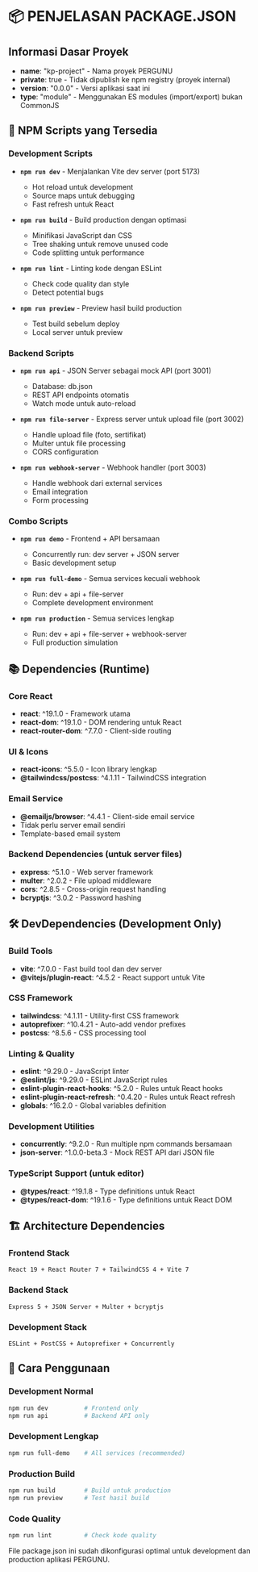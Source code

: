 # 📦 PENJELASAN PACKAGE.JSON

## Informasi Dasar Proyek
- **name**: "kp-project" - Nama proyek PERGUNU
- **private**: true - Tidak dipublish ke npm registry (proyek internal)
- **version**: "0.0.0" - Versi aplikasi saat ini
- **type**: "module" - Menggunakan ES modules (import/export) bukan CommonJS

## 🚀 NPM Scripts yang Tersedia

### Development Scripts
- **`npm run dev`** - Menjalankan Vite dev server (port 5173)
  - Hot reload untuk development
  - Source maps untuk debugging
  - Fast refresh untuk React
  
- **`npm run build`** - Build production dengan optimasi
  - Minifikasi JavaScript dan CSS
  - Tree shaking untuk remove unused code
  - Code splitting untuk performance
  
- **`npm run lint`** - Linting kode dengan ESLint
  - Check code quality dan style
  - Detect potential bugs
  
- **`npm run preview`** - Preview hasil build production
  - Test build sebelum deploy
  - Local server untuk preview

### Backend Scripts  
- **`npm run api`** - JSON Server sebagai mock API (port 3001)
  - Database: db.json
  - REST API endpoints otomatis
  - Watch mode untuk auto-reload
  
- **`npm run file-server`** - Express server untuk upload file (port 3002)
  - Handle upload file (foto, sertifikat)
  - Multer untuk file processing
  - CORS configuration
  
- **`npm run webhook-server`** - Webhook handler (port 3003)
  - Handle webhook dari external services
  - Email integration
  - Form processing

### Combo Scripts
- **`npm run demo`** - Frontend + API bersamaan
  - Concurrently run: dev server + JSON server
  - Basic development setup
  
- **`npm run full-demo`** - Semua services kecuali webhook
  - Run: dev + api + file-server
  - Complete development environment
  
- **`npm run production`** - Semua services lengkap
  - Run: dev + api + file-server + webhook-server
  - Full production simulation

## 📚 Dependencies (Runtime)

### Core React
- **react**: ^19.1.0 - Framework utama
- **react-dom**: ^19.1.0 - DOM rendering untuk React
- **react-router-dom**: ^7.7.0 - Client-side routing

### UI & Icons
- **react-icons**: ^5.5.0 - Icon library lengkap
- **@tailwindcss/postcss**: ^4.1.11 - TailwindCSS integration

### Email Service
- **@emailjs/browser**: ^4.4.1 - Client-side email service
- Tidak perlu server email sendiri
- Template-based email system

### Backend Dependencies (untuk server files)
- **express**: ^5.1.0 - Web server framework
- **multer**: ^2.0.2 - File upload middleware
- **cors**: ^2.8.5 - Cross-origin request handling
- **bcryptjs**: ^3.0.2 - Password hashing

## 🛠️ DevDependencies (Development Only)

### Build Tools
- **vite**: ^7.0.0 - Fast build tool dan dev server
- **@vitejs/plugin-react**: ^4.5.2 - React support untuk Vite

### CSS Framework
- **tailwindcss**: ^4.1.11 - Utility-first CSS framework
- **autoprefixer**: ^10.4.21 - Auto-add vendor prefixes
- **postcss**: ^8.5.6 - CSS processing tool

### Linting & Quality
- **eslint**: ^9.29.0 - JavaScript linter
- **@eslint/js**: ^9.29.0 - ESLint JavaScript rules
- **eslint-plugin-react-hooks**: ^5.2.0 - Rules untuk React hooks
- **eslint-plugin-react-refresh**: ^0.4.20 - Rules untuk React refresh
- **globals**: ^16.2.0 - Global variables definition

### Development Utilities
- **concurrently**: ^9.2.0 - Run multiple npm commands bersamaan
- **json-server**: ^1.0.0-beta.3 - Mock REST API dari JSON file

### TypeScript Support (untuk editor)
- **@types/react**: ^19.1.8 - Type definitions untuk React
- **@types/react-dom**: ^19.1.6 - Type definitions untuk React DOM

## 🏗️ Architecture Dependencies

### Frontend Stack
```
React 19 + React Router 7 + TailwindCSS 4 + Vite 7
```

### Backend Stack  
```
Express 5 + JSON Server + Multer + bcryptjs
```

### Development Stack
```
ESLint + PostCSS + Autoprefixer + Concurrently
```

## 🚀 Cara Penggunaan

### Development Normal
```bash
npm run dev          # Frontend only
npm run api          # Backend API only
```

### Development Lengkap
```bash
npm run full-demo    # All services (recommended)
```

### Production Build
```bash
npm run build        # Build untuk production
npm run preview      # Test hasil build
```

### Code Quality
```bash
npm run lint         # Check kode quality
```

File package.json ini sudah dikonfigurasi optimal untuk development dan production aplikasi PERGUNU.
